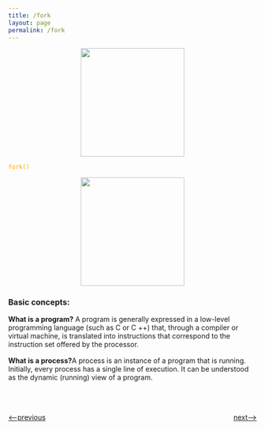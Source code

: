 ```yaml
---
title: /fork
layout: page
permalink: /fork
---
```


<p align="center"> <img src = "https://i.imgur.com/HdvfaRD.png" style="width: 210px; height: 220px ;" /></p>

<code style="color:orange;">fork()</code>

<p align="center"> <img src = "https://i.imgur.com/HdvfaRD.png" style="width: 210px; height: 220px ;" /></p>

<h1 style="font-size: 16px">Basic concepts:</h1>

<div style="margin-top: 16px"><b>What is a program?</b> A program is generally expressed in a low-level programming language (such as C or C ++) that, through a compiler or virtual machine, is translated into instructions that correspond to the instruction set offered by the processor.</div>

<p style="margin-top: 16px"><b>What is a process?</b>A process is an instance of a program that is running. Initially, every process has a single line of execution. It can be understood as the dynamic (running) view of a program.</p>

<div style="display: flex; justify-content: space-between; margin-top: 50px">
<p><a href="http://simple-shell.me/env"><--previous</a></p>
<p><a href="http://simple-shell.me/example">next--></a></p>
</div>
